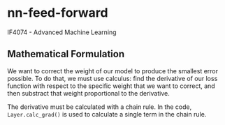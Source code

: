 # nn-feed-forward
IF4074 - Advanced Machine Learning

## Mathematical Formulation
We want to correct the weight of our model to produce the smallest error possible. To do that, we must use calculus: find the derivative of our loss function with respect to the specific weight that we want to correct, and then substract that weight proportional to the derivative. 

The derivative must be calculated with a chain rule. In the code, `Layer.calc_grad()` is used to calculate a single term in the chain rule. 
